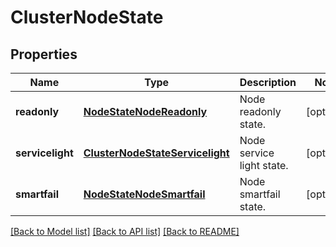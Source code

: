 # ClusterNodeState

## Properties
Name | Type | Description | Notes
------------ | ------------- | ------------- | -------------
**readonly** | [**NodeStateNodeReadonly**](NodeStateNodeReadonly.md) | Node readonly state. | [optional] 
**servicelight** | [**ClusterNodeStateServicelight**](ClusterNodeStateServicelight.md) | Node service light state. | [optional] 
**smartfail** | [**NodeStateNodeSmartfail**](NodeStateNodeSmartfail.md) | Node smartfail state. | [optional] 

[[Back to Model list]](../README.md#documentation-for-models) [[Back to API list]](../README.md#documentation-for-api-endpoints) [[Back to README]](../README.md)



